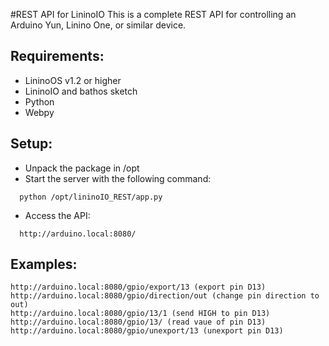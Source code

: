 #REST API for LininoIO
This is a complete REST API for controlling an Arduino Yun, Linino One, or similar device.

Requirements:
---
- LininoOS v1.2 or higher
- LininoIO and bathos sketch
- Python
- Webpy

Setup:
---
- Unpack the package in /opt
- Start the server with the following command:
```
  python /opt/lininoIO_REST/app.py
```
- Access the API:
```
  http://arduino.local:8080/
```
Examples:
---
```
http://arduino.local:8080/gpio/export/13 (export pin D13)
http://arduino.local:8080/gpio/direction/out (change pin direction to out)
http://arduino.local:8080/gpio/13/1 (send HIGH to pin D13)
http://arduino.local:8080/gpio/13/ (read vaue of pin D13)
http://arduino.local:8080/gpio/unexport/13 (unexport pin D13)
```
